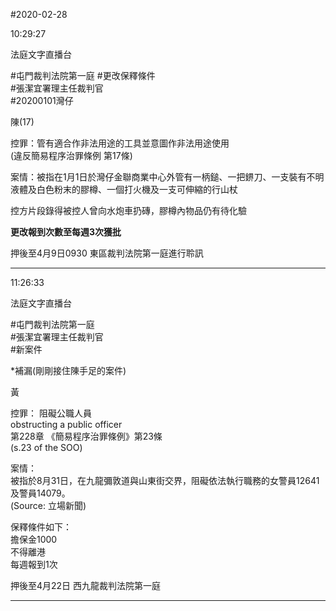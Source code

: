 #2020-02-28


10:29:27

法庭文字直播台

\#屯門裁判法院第一庭 \#更改保釋條件  
\#張潔宜署理主任裁判官  
\#20200101灣仔  
  
陳(17)  
  
控罪：管有適合作非法用途的工具並意圖作非法用途使用  
(違反簡易程序治罪條例 第17條)  
  
案情：被指在1月1日於灣仔金聯商業中心外管有一柄鎚、一把鎅刀、一支裝有不明液體及白色粉末的膠樽、一個打火機及一支可伸縮的行山杖  
  
控方片段錄得被控人曾向水炮車扔磚，膠樽內物品仍有待化驗  
  
**更改報到次數至每週3次獲批**  
  
押後至4月9日0930 東區裁判法院第一庭進行聆訊

---
      
11:26:33

法庭文字直播台

\#屯門裁判法院第一庭  
\#張潔宜署理主任裁判官  
\#新案件  
  
\*補漏(剛剛接住陳手足的案件)  
  
黃  
  
控罪： 阻礙公職人員  
obstructing a public officer  
第228章 《簡易程序治罪條例》第23條  
(s.23 of the SOO)  
  
案情：  
被指於8月31日，在九龍彌敦道與山東街交界，阻礙依法執行職務的女警員12641及警員14079。  
(Source: 立場新聞)  
  
保釋條件如下：  
擔保金1000  
不得離港  
每週報到1次  
  
押後至4月22日 西九龍裁判法院第一庭

---
      